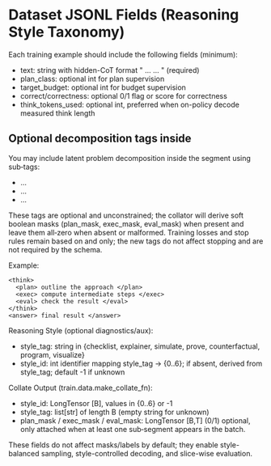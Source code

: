 Dataset JSONL Fields (Reasoning Style Taxonomy)
==============================================

Each training example should include the following fields (minimum):

- text: string with hidden-CoT format "<think> ... </think> <answer> ... </answer>" (required)
- plan_class: optional int for plan supervision
- target_budget: optional int for budget supervision
- correct/correctness: optional 0/1 flag or score for correctness
- think_tokens_used: optional int, preferred when on-policy decode measured think length

Optional decomposition tags inside <think>
-----------------------------------------

You may include latent problem decomposition inside the <think> segment using sub‑tags:

- <plan> ... </plan>
- <exec> ... </exec>
- <eval> ... </eval>

These tags are optional and unconstrained; the collator will derive soft boolean masks (plan_mask, exec_mask, eval_mask)
when present and leave them all‑zero when absent or malformed. Training losses and stop rules remain based on </think>
and </answer> only; the new tags do not affect stopping and are not required by the schema.

Example:

```
<think>
  <plan> outline the approach </plan>
  <exec> compute intermediate steps </exec>
  <eval> check the result </eval>
</think>
<answer> final result </answer>
```

Reasoning Style (optional diagnostics/aux):

- style_tag: string in {checklist, explainer, simulate, prove, counterfactual, program, visualize}
- style_id: int identifier mapping style_tag → {0..6}; if absent, derived from style_tag; default -1 if unknown

Collate Output (train.data.make_collate_fn):

- style_id: LongTensor [B], values in {0..6} or -1
- style_tag: list[str] of length B (empty string for unknown)
- plan_mask / exec_mask / eval_mask: LongTensor [B,T] (0/1) optional, only attached when at least one sub‑segment appears in the batch.

These fields do not affect masks/labels by default; they enable style-balanced sampling, style-controlled decoding,
and slice-wise evaluation.
